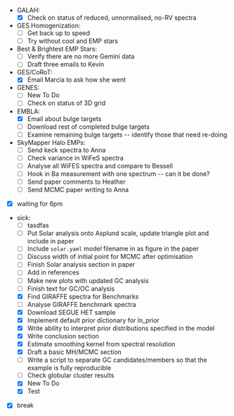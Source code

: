 - GALAH:
  - [X] Check on status of reduced, unnormalised, no-RV spectra
- GES Homogenization:
  - [ ] Get back up to speed 
  - [ ] Try without cool and EMP stars
- Best & Brightest EMP Stars:
  - [ ] Verify there are no more Gemini data
  - [ ] Draft three emails to Kevin
- GES/CoRoT:
  - [X] Email Marcia to ask how she went
- GENES:
  - [ ] New To Do
  - [ ] Check on status of 3D grid
- EMBLA:
  - [X] Email about bulge targets 
  - [ ] Download rest of completed bulge targets
  - [ ] Examine remaining bulge targets -- identify those that need re-doing
- SkyMapper Halo EMPs:
  - [ ] Send keck spectra to Anna
  - [ ] Check variance in WiFeS spectra
  - [ ] Analyse all WiFES spectra and compare to Bessell
  - [ ] Hook in Ba measurement with one spectrum -- can it be done?
  - [ ] Send paper comments to Heather
  - [ ] Send MCMC paper writing to Anna 
- [X] waiting for 6pm
- sick:
  - [ ] tasdfas
  - [ ] Put Solar analysis onto Asplund scale, update triangle plot and include in paper
  - [ ] Include `solar.yaml` model filename in as figure in the paper
  - [ ] Discuss width of initial point for MCMC after optimisation
  - [ ] Finish Solar analysis section in paper
  - [ ] Add in references
  - [ ] Make new plots with updated GC analysis
  - [ ] Finish text for GC/OC analysis
  - [X] Find GIRAFFE spectra for Benchmarks
  - [ ] Analyse GIRAFFE benchmark spectra
  - [X] Download SEGUE HET sample
  - [X] Implement default prior dictionary for ln_prior
  - [X] Write ability to interpret prior distributions specified in the model
  - [X] Write conclusion section
  - [X] Estimate smoothing kernel from spectral resolution
  - [X] Draft a basic MH/MCMC section
  - [ ] Write a script to separate GC candidates/members so that the example is fully reproducible
  - [ ] Check globular cluster results
  - [X] New To Do
  - [X] Test
- [X] break
